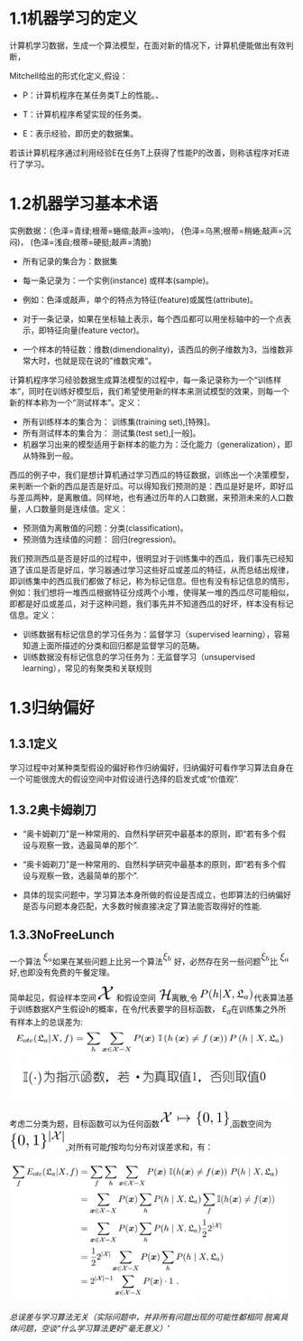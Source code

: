 # 1.1机器学习的定义

计算机学习数据，生成一个算法模型，在面对新的情况下，计算机便能做出有效判断，

Mitchell给出的形式化定义,假设：

- P：计算机程序在某任务类T上的性能。、

- T：计算机程序希望实现的任务类。

- E：表示经验，即历史的数据集。

若该计算机程序通过利用经验E在任务T上获得了性能P的改善，则称该程序对E进行了学习。

# 1.2机器学习基本术语

实例数据：（色泽=青绿;根蒂=蜷缩;敲声=浊响)， (色泽=乌黑;根蒂=稍蜷;敲声=沉闷)， (色泽=浅自;根蒂=硬挺;敲声=清脆)

- 所有记录的集合为：数据集

- 每一条记录为：一个实例(instance) 或样本(sample)。

- 例如：色泽或敲声，单个的特点为特征(feature)或属性(attribute)。

- 对于一条记录，如果在坐标轴上表示，每个西瓜都可以用坐标轴中的一个点表示，即特征向量(feature vector)。

- 一个样本的特征数：维数(dimendionality)，该西瓜的例子维数为3，当维数非常大时，也就是现在说的”维数灾难“。

计算机程序学习经验数据生成算法模型的过程中，每一条记录称为一个“训练样本”，同时在训练好模型后，我们希望使用新的样本来测试模型的效果，则每一个新的样本称为一个“测试样本”。定义：

- 所有训练样本的集合为： 训练集(training set),[特殊]。
- 所有测试样本的集合为： 测试集(test set),[一般]。
- 机器学习出来的模型适用于新样本的能力为：泛化能力（generalization），即从特殊到一般。

西瓜的例子中，我们是想计算机通过学习西瓜的特征数据，训练出一个决策模型，来判断一个新的西瓜是否是好瓜。可以得知我们预测的是：西瓜是好是坏，即好瓜与差瓜两种，是离散值。同样地，也有通过历年的人口数据，来预测未来的人口数量，人口数量则是连续值。定义：

- 预测值为离散值的问题：分类(classification)。
- 预测值为连续值的问题： 回归(regression)。

我们预测西瓜是否是好瓜的过程中，很明显对于训练集中的西瓜，我们事先已经知道了该瓜是否是好瓜，学习器通过学习这些好瓜或差瓜的特征，从而总结出规律，即训练集中的西瓜我们都做了标记，称为标记信息。但也有没有标记信息的情形，例如：我们想将一堆西瓜根据特征分成两个小堆，使得某一堆的西瓜尽可能相似，即都是好瓜或差瓜，对于这种问题，我们事先并不知道西瓜的好坏，样本没有标记信息。定义：

- 训练数据有标记信息的学习任务为：监督学习（supervised learning），容易知道上面所描述的分类和回归都是监督学习的范畴。
- 训练数据没有标记信息的学习任务为：无监督学习（unsupervised learning），常见的有聚类和关联规则

# 1.3归纳偏好

## 1.3.1定义

学习过程中对某种类型假设的偏好称作归纳偏好，归纳偏好可看作学习算法自身在一个可能很庞大的假设空间中对假设进行选择的启发式或“价值观”.

## 1.3.2奥卡姆剃刀

- “奥卡姆剃刀”是一种常用的、自然科学研究中最基本的原则，即“若有多个假设与观察一致，选最简单的那个”.

- “奥卡姆剃刀”是一种常用的、自然科学研究中最基本的原则，即“若有多个假设与观察一致，选最简单的那个”.
- 具体的现实问题中，学习算法本身所做的假设是否成立，也即算法的归纳偏好是否与问题本身匹配，大多数时候直接决定了算法能否取得好的性能.

## 1.3.3NoFreeLunch

一个算法 <img src="57af151d880f1a2c74c26ba3869ee677.png" alt="截图" style="zoom:50%;" />如果在某些问题上比另一个算法<img src="c9c1644456851ec30eee1a5d59f323b4.png" alt="截图" style="zoom:50%;" /> 好，必然存在另一些问题<img src="c9c1644456851ec30eee1a5d59f323b4.png" alt="c9c1644456851ec30eee1a5d59f323b4.png" style="zoom:50%;" />比 <img src="57af151d880f1a2c74c26ba3869ee677.png" alt="57af151d880f1a2c74c26ba3869ee677.png" style="zoom:50%;" />好,也即没有免费的午餐定理。

简单起见，假设样本空间<img src="31b2815ef9ac361c4014d426e33d78cc.png" alt="截图" style="zoom:50%;" /> 和假设空间 <img src="b99b43192cca8608dc26525a260c4605.png" alt="截图" style="zoom:50%;" />离散,令 <img src="ba03ff64605b9a4ff61690169a7640ad.png" alt="截图" style="zoom:50%;" />代表算法基于训练数据X产生假设h的概率，在令$f$代表要学的目标函数， $\pounds_a$在训练集之外所有样本上的总误差为:       ![1694607084798.png](ac86497b5815ca5b7a37430eff285240.png)![1694607060958.png](660eca81a1b732e972b505f5820abeea.png)

考虑二分类为题，目标函数可以为任何函数<img src="c3de21f1e2b3062eb4aee003c6514785.png" alt="截图" style="zoom:50%;" />,函数空间为<img src="01ef1a585f7375dbc26e3ed6801cf192.png" alt="截图" style="zoom:50%;" />,对所有可能$f$按均匀分布对误差求和，有：

![1694605257872.png](cc37f9c2a88b3cacb10a523880dbe7bd.png)

*总误差与学习算法无关（实际问题中，并非所有问题出现的可能性都相同
脱离具体问题，空谈“什么学习算法更好”毫无意义）'*